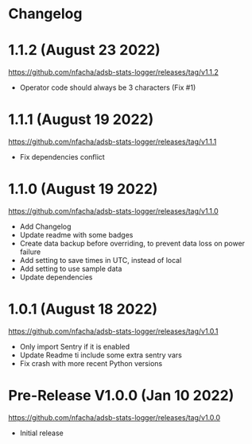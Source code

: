 # Changelog

# 1.1.2 (August 23 2022)
https://github.com/nfacha/adsb-stats-logger/releases/tag/v1.1.2
- Operator code should always be 3 characters (Fix #1)

# 1.1.1 (August 19 2022)
https://github.com/nfacha/adsb-stats-logger/releases/tag/v1.1.1
- Fix dependencies conflict

# 1.1.0 (August 19 2022)
https://github.com/nfacha/adsb-stats-logger/releases/tag/v1.1.0
- Add Changelog
- Update readme with some badges
- Create data backup before overriding, to prevent data loss on power failure
- Add setting to save times in UTC, instead of local
- Add setting to use sample data
- Update dependencies

# 1.0.1 (August 18 2022)
https://github.com/nfacha/adsb-stats-logger/releases/tag/v1.0.1
- Only import Sentry if it is enabled
- Update Readme ti include some extra sentry vars
- Fix crash with more recent Python versions

# Pre-Release V1.0.0 (Jan 10 2022)
https://github.com/nfacha/adsb-stats-logger/releases/tag/v1.0.0

- Initial release